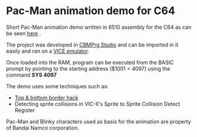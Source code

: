 # Pac-Man animation demo for C64

Short Pac-Man animation demo written in 6510 assembly for the C64 as can be seen <a href="https://t.co/7PtWfYISMg">here</a> .

The project was developed in <a href="https://www.ajordison.co.uk/">CBMPrg Studio</a> and can be imported in it easily and ran on a <a href="http://vice-emu.sourceforge.net/">VICE emulator</a>. 

Once loaded into the RAM, program can be executed from the BASIC prompt by pointing to the starting address ($1001 = 4097) using the command <b>SYS 4097</b>

The demo uses some techniques such as:
<ul>
<li><a href="https://www.dbfinteractive.com/forum/index.php?topic=4477.0">Top & bottom border hack</a></li>
<li>Detecting sprite collisions in VIC-II's Sprite to Sprite Collision Detect Register</li>
</ul>

Pac-Man and Blinky characters used as basis for the animation are property of Bandai Namco corporation.

